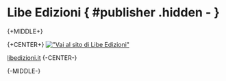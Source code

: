 # Libe Edizioni { #publisher .hidden - }

{+MIDDLE+}

{+CENTER+}
[!["Vai al sito di Libe Edizioni"](/media/mare/DATI/0-WEB-DEVELOP-0/LIBEDIZIONI/EBOOKS_REPOS/twist-esseri-intermittenti/inc/images/logo.jpg)](http://www.libedizioni.it)

[libedizioni.it](http://www.libedizioni.it "Vai al sito di Libe Edizioni")
{-CENTER-}

{-MIDDLE-}
